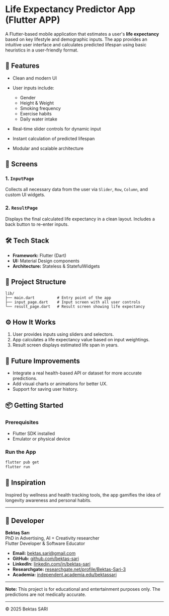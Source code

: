 # Life Expectancy Predictor App (Flutter APP)

A Flutter-based mobile application that estimates a user's **life expectancy** based on key lifestyle and demographic inputs. 
The app provides an intuitive user interface and calculates predicted lifespan using basic heuristics in a user-friendly format.

## 🚀 Features

* Clean and modern UI
* User inputs include:

  * Gender
  * Height & Weight
  * Smoking frequency
  * Exercise habits
  * Daily water intake
* Real-time slider controls for dynamic input
* Instant calculation of predicted lifespan
* Modular and scalable architecture

## 📱 Screens

### 1. `InputPage`

Collects all necessary data from the user via `Slider`, `Row`, `Column`, and custom UI widgets.

### 2. `ResultPage`

Displays the final calculated life expectancy in a clean layout. Includes a back button to re-enter inputs.

## 🛠️ Tech Stack

* **Framework:** Flutter (Dart)
* **UI:** Material Design components
* **Architecture:** Stateless & StatefulWidgets

## 📂 Project Structure

```
lib/
├── main.dart          # Entry point of the app
├── input_page.dart    # Input screen with all user controls
└── result_page.dart   # Result screen showing life expectancy
```

## ⚙️ How It Works

1. User provides inputs using sliders and selectors.
2. App calculates a life expectancy value based on input weightings.
3. Result screen displays estimated life span in years.

## 🔮 Future Improvements

* Integrate a real health-based API or dataset for more accurate predictions.
* Add visual charts or animations for better UX.
* Support for saving user history.

## 📦 Getting Started

### Prerequisites

* Flutter SDK installed
* Emulator or physical device

### Run the App

```bash
flutter pub get
flutter run
```

## 🧠 Inspiration

Inspired by wellness and health tracking tools, the app gamifies the idea of longevity awareness and personal habits.

---

## 👤 Developer

**Bektaş Sarı**<br>
PhD in Advertising, AI + Creativity researcher<br>
Flutter Developer & Software Educator<br>

- **Email:** [bektas.sari@gmail.com](mailto:bektas.sari@gmail.com)  
- **GitHub:** [github.com/bektas-sari](https://github.com/bektas-sari)  
- **LinkedIn:** [linkedin.com/in/bektas-sari](https://www.linkedin.com/in/bektas-sari)  
- **Researchgate:** [researchgate.net/profile/Bektas-Sari-3](https://www.researchgate.net/profile/Bektas-Sari-3)  
- **Academia:** [independent.academia.edu/bektassari](https://independent.academia.edu/bektassari)
---

**Note:** This project is for educational and entertainment purposes only. The predictions are not medically accurate.

---

© 2025 Bektas SARI

